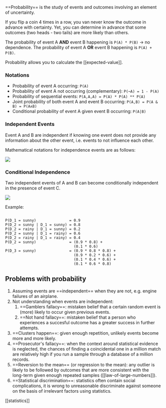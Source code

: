 
==Probability== is the study of events and outcomes involving an element of uncertainty.

If you flip a coin 4 times in a row, you van never know the outcome in advance with certainty. Yet, you can determine in advance that some outcomes (two heads - two tails) are more likely than others. 

The probability of event A **AND** event B happening is `P(A) * P(B)` -> no dependence.
The probability of event A **OR** event B happening is `P(A) + P(B)`.

Probability allows you to calculate the [[expected-value]]. 
### Notations

- Probability of event A occurring: `P(A)`
- Probability of event A not occurring (complementary): `P(¬A) = 1 - P(A)`
- Probability of sequential events: `P(A,A,A) = P(A) * P(A) ** P(A)`
- Joint probability of both event A and event B occurring: `P(A,B) = P(A & B) = P(A∧B)`
- Conditional probability of event A given event B occurring: `P(A|B)`
### Independent Events

Event A and B are independent if knowing one event does not provide any information about the other event, i.e. events to not influence each other.

Mathematical notations for independence events are as follows:

![](https://latex.codecogs.com/gif.latex?\begin{align*}P({A}\cap%20{%20B})%20&=%20P({A})P({B})%20\\P({A}|{B})%20&=%20P({A})\\\end{align*})
### Conditional Independence

Two independent events of A and B can become conditionally independent in the presence of event C.

![](https://latex.codecogs.com/gif.latex?\begin{align*}P({A}\cap%20{B}|{C})%20=%20P({A}|{C})P({B}|{C})\end{align*})

Example:
```

P(D_1 = sunny)               = 0.9
P(D_2 = sunny | D_1 = sunny) = 0.8
P(D_2 = rainy | D_1 = sunny) = 0.2
P(D_2 = sunny | D_1 = rainy) = 0.6
P(D_2 = rainy | D_1 = rainy) = 0.4
P(D_2 = sunny)               = (0.9 * 0.8) + 
                               (0.1 * 0.6) 
P(D_3 = sunny)               = (0.9 * 0.8 * 0.8) + 
                               (0.9 * 0.2 * 0.6) + 
                               (0.1 * 0.4 * 0.6) + 
                               (0.1 * 0.6 * 0.8)
```
## Problems with probability

1. Assuming events are ==independent== when they are not, e.g. engine failures of an airplane.
2. Not understanding when events are independent:
	1. ==Gamblers fallacy==: mistaken belief that a certain random event is (more) likely to occur given previous events.
	2. ==Not hand fallacy==: mistaken belief that a person who experiences a succesful outcome has a greater success in further attempts.
3. ==Clusters happen==: given enough repetition, unlikely events become more and more likely.
4. ==Prosecutor's fallacy==: when the context around statistical evidence is neglected, the chances of finding a coincidental one in a million match are relatively high if you run a sample through a database of a million records.
5. ==Reversion to the mean== (or regression to the mean): any outlier is likely to be followed by outcomes that are more consistent with the long-term given enough repeated samples ([[law-of-large-numbers]]).
6. ==Statistical discrimination==: statistics often contain social complications, it is wrong to unreasonable discriminate against someone on the basis of irrelevant factors using statistics.

[[statistics]]
